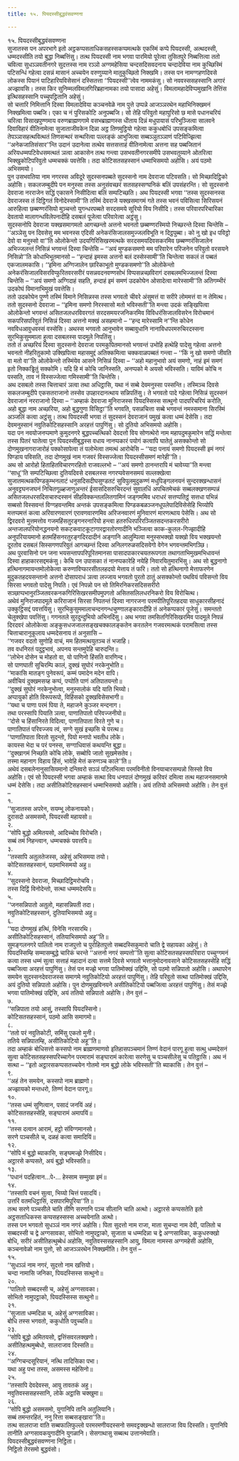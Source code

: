 ```yaml
---
title: १५. पियदस्सीबुद्धवंसवण्णना

---
```

१५. पियदस्सीबुद्धवंसवण्णना  
सुजातस्स पन अपरभागे इतो अट्ठकप्पसताधिकसहस्सकप्पमत्थके एकस्मिं कप्पे पियदस्सी, अत्थदस्सी, धम्मदस्सीति तयो बुद्धा निब्बत्तिंसु। तत्थ पियदस्सी नाम भगवा पारमियो पूरेत्वा तुसितपुरे निब्बत्तित्वा ततो चवित्वा सुधञ्ञवतीनगरे सुदत्तस्स नाम रञ्ञो अग्गमहेसिया चन्दसदिसवदनाय चन्दादेविया नाम कुच्छिस्मिं पटिसन्धिं गहेत्वा दसन्नं मासानं अच्चयेन वरुणुय्याने मातुकुच्छितो निक्खमि। तस्स पन नामग्गहणदिवसे लोकस्स पियानं पाटिहारियविसेसानं दस्सितत्ता ‘‘पियदस्सी’’त्वेव नाममकंसु। सो नववस्ससहस्सानि अगारं अज्झावसि। तस्स किर सुनिम्मलविमलगिरिब्रहानामका तयो पासादा अहेसुं। विमलामहादेविप्पमुखानि तेत्तिंस इत्थिसहस्सानि पच्चुपट्ठितानि अहेसुं।  
सो चत्तारि निमित्तानि दिस्वा विमलादेविया कञ्चनवेळे नाम पुत्ते उप्पन्ने आजञ्ञरथेन महाभिनिक्खमनं निक्खमित्वा पब्बजि। एका च नं पुरिसकोटि अनुपब्बजि। सो तेहि परिवुतो महापुरिसो छ मासे पधानचरियं चरित्वा विसाखपुण्णमाय वरुणब्राह्मणगामे वसभब्राह्मणस्स धीताय दिन्नं मधुपायासं परिभुञ्जित्वा सालवने दिवाविहारं वीतिनामेत्वा सुजाताजीवकेन दिन्ना अट्ठ तिणमुट्ठियो गहेत्वा ककुधबोधिं उपसङ्कमित्वा तेपञ्ञासहत्थवित्थतं तिणसन्थरं सन्थरित्वा पल्लङ्कं आभुजित्वा सब्बञ्ञुतञ्ञाणं पटिविज्झित्वा ‘‘अनेकजातिसंसार’’न्ति उदानं उदानेत्वा तत्थेव सत्तसत्ताहं वीतिनामेत्वा अत्तना सह पब्बजितानं अरियधम्मपटिवेधसमत्थतं ञत्वा आकासेन तत्थ गन्त्वा उसभवतीनगरसमीपे उसभवतुय्याने ओतरित्वा भिक्खुकोटिपरिवुतो धम्मचक्कं पवत्तेसि। तदा कोटिसतसहस्सानं धम्माभिसमयो अहोसि। अयं पठमो अभिसमयो।  
पुन उसभवतिया नाम नगरस्स अविदूरे सुदस्सनपब्बते सुदस्सनो नाम देवराजा पटिवसति। सो मिच्छादिट्ठिको अहोसि। सकलजम्बुदीपे पन मनुस्सा तस्स अनुसंवच्छरं सतसहस्सग्घनिकं बलिं उपसंहरन्ति। सो सुदस्सनो देवराजा नरराजेन सद्धिं एकासने निसीदित्वा बलिं सम्पटिच्छति। अथ पियदस्सी भगवा ‘‘तस्स सुदस्सनस्स देवराजस्स तं दिट्ठिगतं विनोदेस्सामी’’ति तस्मिं देवराजे यक्खसमागमं गते तस्स भवनं पविसित्वा सिरिसयनं आरुहित्वा छब्बण्णरंसियो मुञ्चन्तो युगन्धरपब्बते सरदसमये सूरियो विय निसीदि। तस्स परिवारपरिचारिका देवतायो मालागन्धविलेपनादीहि दसबलं पूजेत्वा परिवारेत्वा अट्ठंसु।  
सुदस्सनोपि देवराजा यक्खसमागमतो आगच्छन्तो अत्तनो भवनतो छब्बण्णरस्मियो निच्छरन्ते दिस्वा चिन्तेसि – ‘‘अञ्ञेसु पन दिवसेसु मम भवनस्स एदिसी अनेकरंसिजालसमुज्जलविभूति न दिट्ठपुब्बा। को नु खो इध पविट्ठो देवो वा मनुस्सो वा’’ति ओलोकेन्तो उदयगिरिसिखरमत्थके सरदसमयदिवसकरमिव छब्बण्णरंसिजालेन अभिज्जलन्तं निसिन्नं भगवन्तं दिस्वा चिन्तेसि – ‘‘अयं मुण्डकसमणो मम परिवारेन परिजनेन परिवुतो वरसयने निसिन्नो’’ति कोधाभिभूतमानसो – ‘‘हन्दाहं इमस्स अत्तनो बलं दस्सेस्सामी’’ति चिन्तेत्वा सकलं तं पब्बतं एकजालमकासि। ‘‘इमिना अग्गिजालेन छारिकाभूतो मुण्डकसमणो’’ति ओलोकेन्तो अनेकरंसिजालविसरविप्फुरितवरसरीरं पसन्नवदनवण्णसोभं विप्पसन्नच्छविरागं दसबलमभिज्जलन्तं दिस्वा चिन्तेसि – ‘‘अयं समणो अग्गिदाहं सहति, हन्दाहं इमं समणं उदकोघेन ओसादेत्वा मारेस्सामी’’ति अतिगम्भीरं उदकोघं विमानाभिमुखं पवत्तेसि।  
ततो उदकोघेन पुण्णे तस्मिं विमाने निसिन्नस्स तस्स भगवतो चीवरे अंसुमत्तं वा सरीरे लोममत्तं वा न तेमित्थ। ततो सुदस्सनो देवराजा – ‘‘इमिना समणो निरस्सासो मतो भविस्सती’’ति मन्त्वा उदकं सङ्खिपित्वा ओलोकेन्तो भगवन्तं असितजलधरविवरगतं सरदसमयरजनिकरमिव विविधरंसिजालविसरेन विरोचमानं सकपरिसपरिवुतं निसिन्नं दिस्वा अत्तनो मक्खं असहमानो – ‘‘हन्द मारेस्सामि न’’न्ति कोधेन नवविधआवुधवस्सं वस्सेसि। अथस्स भगवतो आनुभावेन सब्बावुधानि नानाविधपरमरुचिरदस्सना सुरभिकुसुममाला हुत्वा दसबलस्स पादमूले निपतिंसु।  
ततो तं अच्छरियं दिस्वा सुदस्सनो देवराजा परमकुपितमानसो भगवन्तं उभोहि हत्थेहि पादेसु गहेत्वा अत्तनो भवनतो नीहरितुकामो उक्खिपित्वा महासमुद्दं अतिक्कमित्वा चक्कवाळपब्बतं गन्त्वा – ‘‘किं नु खो समणो जीवति वा मतो वा’’ति ओलोकेन्तो तस्मिंयेव आसने निसिन्नं दिस्वा – ‘‘अहो महानुभावो अयं समणो, नाहं इमं समणं इतो निक्कड्ढितुं सक्कोमि। यदि हि मं कोचि जानिस्सति, अनप्पको मे अयसो भविस्सति। याविमं कोचि न पस्सति, ताव नं विस्सज्जेत्वा गमिस्सामी’’ति चिन्तेसि।  
अथ दसबलो तस्स चित्ताचारं ञत्वा तथा अधिट्ठासि, यथा नं सब्बे देवमनुस्सा पस्सन्ति। तस्मिञ्च दिवसे सकलजम्बुदीपे एकसतराजानो तस्सेव उपहारदानत्थाय सन्निपतिंसु। ते भगवतो पादे गहेत्वा निसिन्नं सुदस्सनं देवराजानं नरराजानो दिस्वा – ‘‘अम्हाकं देवराजा मुनिराजस्स पियदस्सिस्स सत्थुनो पादपरिचरियं करोति, अहो बुद्धा नाम अच्छरिया, अहो बुद्धगुणा विसिट्ठा’’ति भगवति, पसन्नचित्ता सब्बे भगवन्तं नमस्समाना सिरस्मिं अञ्जलिं कत्वा अट्ठंसु। तत्थ पियदस्सी भगवा तं सुदस्सनं देवराजानं पमुखं कत्वा धम्मं देसेसि। तदा देवमनुस्सानं नवुतिकोटिसहस्सानि अरहत्तं पापुणिंसु। सो दुतियो अभिसमयो अहोसि।  
यदा पन नवयोजनप्पमाणे कुमुदनगरे बुद्धपच्चत्थिको देवदत्तो विय सोणत्थेरो नाम महापदुमकुमारेन सद्धिं मन्तेत्वा तस्स पितरं घातेत्वा पुन पियदस्सीबुद्धस्स वधाय नानप्पकारं पयोगं कत्वापि घातेतुं असक्कोन्तो सो दोणमुखनागराजारोहं पक्कोसापेत्वा तं पलोभेत्वा तमत्थं आरोचेसि – ‘‘यदा पनायं समणो पियदस्सी इमं नगरं पिण्डाय पविसति, तदा दोणमुखं नाम गजवरं विस्सज्जेत्वा पियदस्सीसमणं मारेही’’ति।  
अथ सो आरोहो हिताहितविचारणरहितो राजवल्लभो – ‘‘अयं समणो ठानन्तरापि मं चावेय्या’’ति मन्त्वा ‘‘साधू’’ति सम्पटिच्छित्वा दुतियदिवसे दसबलस्स नगरप्पवेसनसमयं सल्लक्खेत्वा सुजातमत्थकपिण्डकुम्भनलाटं धनुसदिसदीघसुण्डतटं सुविपुलमुदुकण्णं मधुपिङ्गलनयनं सुन्दरक्खन्धासनं अनुवट्टघनजघनं निचितगूळ्हजाणुअन्तरं ईसासदिसरुचिरदन्तं सुवालधिं अपचितमेचकं सब्बलक्खणसम्पन्नं असितजलधरसदिसचारुदस्सनं सीहविक्कन्तललितगामिनं जङ्गममिव धराधरं सत्तप्पतिट्ठं सत्तधा पभिन्नं सब्बसो विस्सवन्तं विग्गहवन्तमिव अन्तकं उपसङ्कमित्वा पिण्डकबळञ्जनधूपलेपादिविसेसेहि भिय्योपि मत्तप्पमत्तं कत्वा अरिवारणवारणं एरावणवारणमिव अरिजनवारणं मुनिवारणं मारणत्थाय पेसेसि। अथ सो द्विरदवरो मुत्तमत्तोव गजमहिंसतुरङ्गनरनारियो हन्त्वा हतरुधिरपरिरञ्जितसदन्तकरसरीरो अन्तजालपरियोनद्धनयनो सकटकवाटकूटागारद्वारतोरणादीनि भञ्जित्वा काक-कुलल-गिज्झादीहि अनुपरियायमानो हतमहिंसनरतुरङ्गदिरदादीनं अङ्गानि आलुम्पित्वा मनुस्सभक्खो यक्खो विय भक्खयन्तो दूरतोव दसबलं सिस्सगणपरिवुतं आगच्छन्तं दिस्वा अनिलगरुळसदिसवेगो वेगेन भगवन्तमभिगञ्छि।  
अथ पुरवासिनो पन जना भयसन्तापपरिपूरितमानसा पासादपाकारचयतरूपगता तथागताभिमुखमभिधावन्तं दिस्वा हाहाकारसद्दमकंसु। केचि पन उपासका तं नानप्पकारेहि नयेहि निवारयितुमारभिंसु। अथ सो बुद्धनागो हत्थिनागमायन्तमोलोकेत्वा करुणाविप्फारसीतलहदयो मेत्ताय तं फरि। ततो सो हत्थिनागो मेत्ताफरणेन मुदुकतहदयसन्तानो अत्तनो दोसापराधं ञत्वा लज्जाय भगवतो पुरतो ठातुं असक्कोन्तो पथवियं पविसन्तो विय सिरसा भगवतो पादेसु निपति। एवं निपन्नो पन सो तिमिरनिकरसदिससरीरो सञ्छाप्पभानुरञ्जितवरकनकगिरिसिखरसमीपमुपगतो असितसलिलधरनिकरो विय विरोचित्थ।  
अथेवं मुनिराजपादमूले करिराजानं सिरसा निपतन्तं दिस्वा नागरजना परमपीतिपूरितहदया साधुकारसीहनादं उक्कुट्ठिसद्दं पवत्तयिंसु। सुरभिकुसुममालाचन्दनगन्धचुण्णालङ्कारादीहि तं अनेकप्पकारं पूजेसुं। समन्ततो चेलुक्खेपा पवत्तिंसु। गगनतले सुरदुन्दुभियो अभिनदिंसु। अथ भगवा तमसितगिरिसिखरमिव पादमूले निपन्नं दिरदवरं ओलोकेत्वा अङ्कुसधजजालसङ्खचक्कालङ्कतेन करतलेन गजवरमत्थकं परामसित्वा तस्स चित्ताचारानुकूलाय धम्मदेसनाय तं अनुसासि –  
‘‘गजवर वदतो सुणोहि वाचं, मम हितमत्थयुतञ्च तं भजाहि।  
तव वधनिरतं पदुट्ठभावं, अपनय सन्तमुपेहि चारुदन्ति॥  
‘‘लोभेन दोसेन च मोहतो वा, यो पाणिनो हिंसति वारणिन्द।  
सो पाणघाती सुचिरम्पि कालं, दुक्खं सुघोरं नरकेनुभोति॥  
‘‘माकासि मातङ्ग पुनेवरूपं, कम्मं पमादेन मदेन वापि।  
अवीचियं दुक्खमसय्ह कप्पं, पप्पोति पाणं अतिपातयन्तो॥  
‘‘दुक्खं सुघोरं नरकेनुभोत्वा, मनुस्सलोकं यदि याति भिय्यो।  
अप्पायुको होति विरूपरूपो, विहिंसको दुक्खविसेसभागी॥  
‘‘यथा च पाणा परमं पिया ते, महाजने कुञ्जर मन्दनाग।  
तथा परस्सापि पियाति ञत्वा, पाणातिपातो परिवज्जनीयो॥  
‘‘दोसे च हिंसानिरते विदित्वा, पाणातिपाता विरते गुणे च।  
पाणातिपातं परिवज्जय त्वं, सग्गे सुखं इच्छसि चे परत्थ॥  
‘‘पाणातिपाता विरतो सुदन्तो, पियो मनापो भवतीध लोके।  
कायस्स भेदा च परं पनस्स, सग्गाधिवासं कथयन्ति बुद्धा॥  
‘‘दुक्खागमं निच्छति कोचि लोके, सब्बोपि जातो सुखमेसतेव।  
तस्मा महानाग विहाय हिंसं, भावेहि मेत्तं करुणञ्च काले’’ति॥  
अथेवं दसबलेनानुसासियमानो दन्तिवरो सञ्ञं पटिलभित्वा परमविनीतो विनयाचारसम्पन्नो सिस्सो विय अहोसि। एवं सो पियदस्सी भगवा अम्हाकं सत्था विय धनपालं दोणमुखं करिवरं दमित्वा तत्थ महाजनसमागमे धम्मं देसेसि। तदा असीतिकोटिसहस्सानं धम्माभिसमयो अहोसि। अयं ततियो अभिसमयो अहोसि। तेन वुत्तं –  
१.  
‘‘सुजातस्स अपरेन, सयम्भू लोकनायको।  
दुरासदो असमसमो, पियदस्सी महायसो॥  
२.  
‘‘सोपि बुद्धो अमितयसो, आदिच्चोव विरोचति।  
सब्बं तमं निहन्त्वान, धम्मचक्कं पवत्तयि॥  
३.  
‘‘तस्सापि अतुलतेजस्स, अहेसुं अभिसमया तयो।  
कोटिसतसहस्सानं, पठमाभिसमयो अहु॥  
४.  
‘‘सुदस्सनो देवराजा, मिच्छादिट्ठिमरोचयि।  
तस्स दिट्ठिं विनोदेन्तो, सत्था धम्ममदेसयि॥  
५.  
‘‘जनसन्निपातो अतुलो, महासन्निपती तदा।  
नवुतिकोटिसहस्सानं, दुतियाभिसमयो अहु॥  
६.  
‘‘यदा दोणमुखं हत्थिं, विनेसि नरसारथि।  
असीतिकोटिसहस्सानं, ततियाभिसमयो अहू’’ति॥  
सुमङ्गलनगरे पालितो नाम राजपुत्तो च पुरोहितपुत्तो सब्बदस्सिकुमारो चाति द्वे सहायका अहेसुं। ते पियदस्सिम्हि सम्मासम्बुद्धे चारिकं चरन्ते ‘‘अत्तनो नगरं सम्पत्तो’’ति सुत्वा कोटिसतसहस्सपरिवारा पच्चुग्गमनं कत्वा तस्स धम्मं सुत्वा सत्ताहं महादानं दत्वा सत्तमे दिवसे भगवतो भत्तानुमोदनावसाने कोटिसतसहस्सेहि सद्धिं पब्बजित्वा अरहत्तं पापुणिंसु। तेसं पन मज्झे भगवा पातिमोक्खं उद्दिसि, सो पठमो सन्निपातो अहोसि। अथापरेन समयेन सुदस्सनदेवराजस्स समागमे नवुतिकोटियो अरहत्तं पापुणिंसु। तेहि परिवुतो सत्था पातिमोक्खं उद्दिसि, अयं दुतियो सन्निपातो अहोसि। पुन दोणमुखविनयने असीतिकोटियो पब्बजित्वा अरहत्तं पापुणिंसु। तेसं मज्झे भगवा पातिमोक्खं उद्दिसि, अयं ततियो सन्निपातो अहोसि। तेन वुत्तं –  
७.  
‘‘सन्निपाता तयो आसुं, तस्सापि पियदस्सिनो।  
कोटिसतसहस्सानं, पठमो आसि समागमो॥  
८.  
‘‘ततो परं नवुतिकोटी, समिंसु एकतो मुनी।  
ततिये सन्निपातम्हि, असीतिकोटियो अहू’’ति॥  
तदा अम्हाकं बोधिसत्तो कस्सपो नाम ब्राह्मणमाणवो इतिहासपञ्चमानं तिण्णं वेदानं पारगू हुत्वा सत्थु धम्मदेसनं सुत्वा कोटिसतसहस्सपरिच्चागेन परमारामं सङ्घारामं कारेत्वा सरणेसु च पञ्चसीलेसु च पतिट्ठासि। अथ नं सत्था – ‘‘इतो अट्ठारसकप्पसतच्चयेन गोतमो नाम बुद्धो लोके भविस्सती’’ति ब्याकासि। तेन वुत्तं –  
९.  
‘‘अहं तेन समयेन, कस्सपो नाम ब्राह्मणो।  
अज्झायको मन्तधरो, तिण्णं वेदान पारगू॥  
१०.  
‘‘तस्स धम्मं सुणित्वान, पसादं जनयिं अहं।  
कोटिसतसहस्सेहि, सङ्घारामं अमापयिं॥  
११.  
‘‘तस्स दत्वान आरामं, हट्ठो संविग्गमानसो।  
सरणे पञ्चसीले च, दळहं कत्वा समादियिं॥  
१२.  
‘‘सोपि मं बुद्धो ब्याकासि, सङ्घमज्झे निसीदिय।  
अट्ठारसे कप्पसते, अयं बुद्धो भविस्सति॥  
१३.  
‘‘पधानं पदहित्वान…पे॰… हेस्साम सम्मुखा इमं॥  
१४.  
‘‘तस्सापि वचनं सुत्वा, भिय्यो चित्तं पसादयिं।  
उत्तरिं वतमधिट्ठासिं, दसपारमिपूरिया’’ति॥  
तत्थ सरणे पञ्चसीले चाति तीणि सरणानि पञ्च सीलानि चाति अत्थो। अट्ठारसे कप्पसतेति इतो अट्ठसताधिकस्स कप्पसहस्सस्स अच्चयेनाति अत्थो।  
तस्स पन भगवतो सुधञ्ञं नाम नगरं अहोसि। पिता सुदत्तो नाम राजा, माता सुचन्दा नाम देवी, पालितो च सब्बदस्सी च द्वे अग्गसावका, सोभितो नामुपट्ठाको, सुजाता च धम्मदिन्ना च द्वे अग्गसाविका, ककुधरुक्खो बोधि, सरीरं असीतिहत्थुब्बेधं अहोसि, नवुतिवस्ससहस्सानि आयु, विमला नामस्स अग्गमहेसी अहोसि, कञ्चनावेळो नाम पुत्तो, सो आजञ्ञरथेन निक्खमीति। तेन वुत्तं –  
१५.  
‘‘सुधञ्ञं नाम नगरं, सुदत्तो नाम खत्तियो।  
चन्दा नामासि जनिका, पियदस्सिस्स सत्थुनो॥  
२०.  
‘‘पालितो सब्बदस्सी च, अहेसुं अग्गसावका।  
सोभितो नामुपट्ठाको, पियदस्सिस्स सत्थुनो॥  
२१.  
‘‘सुजाता धम्मदिन्ना च, अहेसुं अग्गसाविका।  
बोधि तस्स भगवतो, ककुधोति पवुच्चति॥  
२३.  
‘‘सोपि बुद्धो अमितयसो, द्वत्तिंसवरलक्खणो।  
असीतिहत्थमुब्बेधो, सालराजाव दिस्सति॥  
२४.  
‘‘अग्गिचन्दसूरियानं, नत्थि तादिसिका पभा।  
यथा अहु पभा तस्स, असमस्स महेसिनो॥  
२५.  
‘‘तस्सापि देवदेवस्स, आयु तावतकं अहु।  
नवुतिवस्ससहस्सानि, लोके अट्ठासि चक्खुमा॥  
२६.  
‘‘सोपि बुद्धो असमसमो, युगानिपि तानि अतुलियानि।  
सब्बं तमन्तरहितं, ननु रित्ता सब्बसङ्खारा’’ति॥  
तत्थ सालराजा वाति सब्बफालिफुल्लो परमरमणीयदस्सनो समवट्टक्खन्धो सालराजा विय दिस्सति। युगानिपि तानीति अग्गसावकयुगादीनि युगळानि। सेसगाथासु सब्बत्थ उत्तानमेवाति।  
पियदस्सीबुद्धवंसवण्णना निट्ठिता।  
निट्ठितो तेरसमो बुद्धवंसो।  
